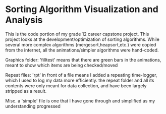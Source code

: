 # Sorting Algorithm Visualization and Analysis

This is the code portion of my grade 12 career capstone project. This project looks at the development/optimization of sorting algorithms. While several more complex algorithms (mergesort,heapsort,etc.) were copied from the internet, all the animations/simpler algorithms were hand-coded.

Graphics folder:
'filltest' means that there are green bars in the animations, meant to show which items are being checked/moved

Repeat files:
'rpt' in front of a file means I added a repeating time-logger, which I used to log my data more efficiently.
the repeat folder and all its contents were only meant for data collection, and have been largely stripped as a result.

Misc.
a 'simple' file is one that I have gone through and simplified as my understanding progressed
